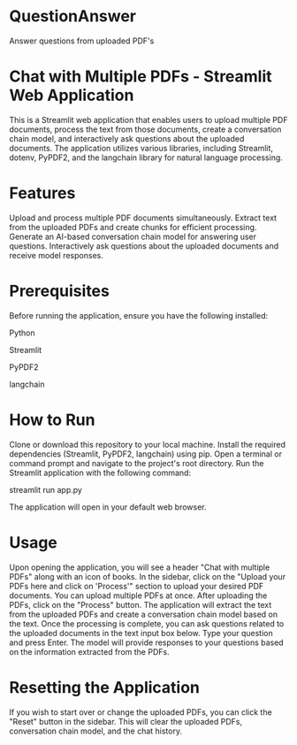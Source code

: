 # QuestionAnswer
Answer questions from uploaded PDF's
# Chat with Multiple PDFs - Streamlit Web Application

This is a Streamlit web application that enables users to upload multiple PDF documents, process the text from those documents, create a conversation chain model, and interactively ask questions about the uploaded documents. The application utilizes various libraries, including Streamlit, dotenv, PyPDF2, and the langchain library for natural language processing.

# Features
Upload and process multiple PDF documents simultaneously.
Extract text from the uploaded PDFs and create chunks for efficient processing.
Generate an AI-based conversation chain model for answering user questions.
Interactively ask questions about the uploaded documents and receive model responses.

# Prerequisites
Before running the application, ensure you have the following installed:

Python

Streamlit

PyPDF2

langchain

# How to Run
Clone or download this repository to your local machine.
Install the required dependencies (Streamlit, PyPDF2, langchain) using pip.
Open a terminal or command prompt and navigate to the project's root directory.
Run the Streamlit application with the following command:

streamlit run app.py

The application will open in your default web browser.

# Usage
Upon opening the application, you will see a header "Chat with multiple PDFs" along with an icon of books.
In the sidebar, click on the "Upload your PDFs here and click on 'Process'" section to upload your desired PDF documents. You can upload multiple PDFs at once.
After uploading the PDFs, click on the "Process" button. The application will extract the text from the uploaded PDFs and create a conversation chain model based on the text.
Once the processing is complete, you can ask questions related to the uploaded documents in the text input box below. Type your question and press Enter.
The model will provide responses to your questions based on the information extracted from the PDFs.

# Resetting the Application
If you wish to start over or change the uploaded PDFs, you can click the "Reset" button in the sidebar. This will clear the uploaded PDFs, conversation chain model, and the chat history.

